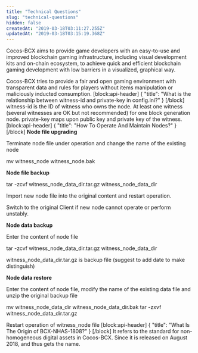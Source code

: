 ```yaml
---
title: "Technical Questions"
slug: "technical-questions"
hidden: false
createdAt: "2019-03-18T03:11:27.255Z"
updatedAt: "2019-03-18T03:15:19.368Z"
---
```

Cocos-BCX aims to provide game developers with an easy-to-use and improved blockchain gaming infrastructure, including visual development kits and on-chain ecosystem, to achieve quick and efficient blockchain gaming development with low barriers in a visualized, graphical way. 

Cocos-BCX tries to provide a fair and open gaming environment with transparent data and rules for players without items manipulation or maliciously inducted consumption.
[block:api-header]
{
  "title": "What is the relationship between witness-id and private-key in config.ini?"
}
[/block]
witness-id is the ID of witness who owns the node. At least one witness (several witnesses are OK but not recommended) for one block generation node. private-key maps upon public key and private key of the witness.
[block:api-header]
{
  "title": "How To Operate And Maintain Nodes?"
}
[/block]
**Node file upgrading** 

Terminate node file under operation and change the name of the existing node

mv witness_node witness_node.bak

**Node file backup**

tar -zcvf witness_node_data_dir.tar.gz witness_node_data_dir

Import new node file into the original content and restart operation.

Switch to the original Client if new node cannot operate or perform unstably. 

**Node data backup**

Enter the content of node file

tar -zcvf witness_node_data_dir.tar.gz witness_node_data_dir

witness_node_data_dir.tar.gz is backup file (suggest to add date to make distinguish)

**Node data restore**

Enter the content of node file, modify the name of the existing data file and unzip the original backup file

mv witness_node_data_dir witness_node_data_dir.bak
tar -zxvf witness_node_data_dir.tar.gz

Restart operation of witness_node file
[block:api-header]
{
  "title": "What Is The Origin of BCX-NHAS-1808?"
}
[/block]
It refers to the standard for non-homogeneous digital assets in Cocos-BCX. Since it is released on August 2018, and thus gets the name.